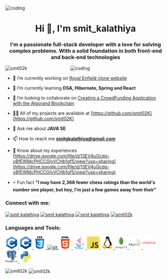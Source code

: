 
<img align="top" alt="coding"  height="200" width="750" src="https://github.com/smit02K/smit02K/assets/63186967/085e8ad1-5bc1-4a6b-a993-c2af0eb563c2">



<h1 align="center">Hi 👋, I'm smit_kalathiya</h1>
<h3 align="center">I'm a passionate full-stack developer with a love for solving complex problems. With a solid foundation in both front-end and back-end technologies</h3>

<img align="right" alt="coding" width="300" src="https://media.giphy.com/media/qgQUggAC3Pfv687qPC/giphy.gif">

<p align="left"> <img src="https://komarev.com/ghpvc/?username=smit02k&label=Profile%20views&color=0e75b6&style=flat" alt="smit02k" /> </p>

- 🔭 I’m currently working on [Royal Enfield clone website](https://www.royalenfield.com/in/en/home/)

- 🌱 I’m currently learning **DSA, Hibernate, Spring and React**

- 👯 I’m looking to collaborate on [Creating a CrowdFunding Application with the Algorand Blockchain](https://developer.algorand.org/solutions/creating-crowdfunding-application-algorand-blockchain/)

- 👨‍💻 All of my projects are available at [https://github.com/smit02K](https://github.com/smit02K)

- 💬 Ask me about **JAVA SE**

- 📫 How to reach me **smitgkalathiya@gmail.com**

- 📄 Know about my experiences [https://drive.google.com/file/d/13EV4uGcdq-vBfEWMcPHCCGlyVCHb1gf5/view?usp=sharing](https://drive.google.com/file/d/13EV4uGcdq-vBfEWMcPHCCGlyVCHb1gf5/view?usp=sharing)

- ⚡ Fun fact **"I may have 2,368 fewer chess ratings than the world's number one player, but hey, I'm just a few games away from their"**

<h3 align="left">Connect with me:</h3>
<p align="left">
<a href="https://linkedin.com/in/smit kalathiya" target="blank"><img align="center" src="https://raw.githubusercontent.com/rahuldkjain/github-profile-readme-generator/master/src/images/icons/Social/linked-in-alt.svg" alt="smit kalathiya" height="30" width="40" /></a>
<a href="https://fb.com/smit kalathiya" target="blank"><img align="center" src="https://raw.githubusercontent.com/rahuldkjain/github-profile-readme-generator/master/src/images/icons/Social/facebook.svg" alt="smit kalathiya" height="30" width="40" /></a>
<a href="https://instagram.com/smit kalathiya" target="blank"><img align="center" src="https://raw.githubusercontent.com/rahuldkjain/github-profile-readme-generator/master/src/images/icons/Social/instagram.svg" alt="smit kalathiya" height="30" width="40" /></a>
<a href="https://auth.geeksforgeeks.org/user/smit02k" target="blank"><img align="center" src="https://raw.githubusercontent.com/rahuldkjain/github-profile-readme-generator/master/src/images/icons/Social/geeks-for-geeks.svg" alt="smit02k" height="30" width="40" /></a>
</p>

<h3 align="left">Languages and Tools:</h3>
<p align="left"> 
<!--   <a href="https://www.arduino.cc/" target="_blank" rel="noreferrer"> 
<img src="https://cdn.worldvectorlogo.com/logos/arduino-1.svg" alt="arduino" width="40" height="40"/> </a>  -->
<a href="https://www.cprogramming.com/" target="_blank" rel="noreferrer"> 
<img src="https://raw.githubusercontent.com/devicons/devicon/master/icons/c/c-original.svg" alt="c" width="40" height="40"/> </a> 
<a href="https://www.w3schools.com/cpp/" target="_blank" rel="noreferrer"> 
<img src="https://raw.githubusercontent.com/devicons/devicon/master/icons/cplusplus/cplusplus-original.svg" alt="cplusplus" width="40" height="40"/> </a> 
<a href="https://www.w3schools.com/css/" target="_blank" rel="noreferrer"> 
<img src="https://raw.githubusercontent.com/devicons/devicon/master/icons/css3/css3-original-wordmark.svg" alt="css3" width="40" height="40"/> </a> 
<a href="https://git-scm.com/" target="_blank" rel="noreferrer"> 
<img src="https://www.vectorlogo.zone/logos/git-scm/git-scm-icon.svg" alt="git" width="40" height="40"/> </a> 
<a href="https://www.w3.org/html/" target="_blank" rel="noreferrer"> 
<img src="https://raw.githubusercontent.com/devicons/devicon/master/icons/html5/html5-original-wordmark.svg" alt="html5" width="40" height="40"/> </a> 
<a href="https://www.java.com" target="_blank" rel="noreferrer"> 
<img src="https://raw.githubusercontent.com/devicons/devicon/master/icons/java/java-original.svg" alt="java" width="40" height="40"/> </a> 
<a href="https://developer.mozilla.org/en-US/docs/Web/JavaScript" target="_blank" rel="noreferrer"> 
<img src="https://raw.githubusercontent.com/devicons/devicon/master/icons/javascript/javascript-original.svg" alt="javascript" width="40" height="40"/> </a> 
<a href="https://www.linux.org/" target="_blank" rel="noreferrer"> 
<img src="https://raw.githubusercontent.com/devicons/devicon/master/icons/linux/linux-original.svg" alt="linux" width="40" height="40"/> </a> 
<a href="https://www.mongodb.com/" target="_blank" rel="noreferrer"> 
<img src="https://raw.githubusercontent.com/devicons/devicon/master/icons/mongodb/mongodb-original-wordmark.svg" alt="mongodb" width="40" height="40"/> </a> 
<a href="https://www.mysql.com/" target="_blank" rel="noreferrer"> 
<img src="https://raw.githubusercontent.com/devicons/devicon/master/icons/mysql/mysql-original-wordmark.svg" alt="mysql" width="40" height="40"/> </a> 
<a href="https://www.oracle.com/" target="_blank" rel="noreferrer"> 
<img src="https://raw.githubusercontent.com/devicons/devicon/master/icons/oracle/oracle-original.svg" alt="oracle" width="40" height="40"/> </a> 
<!-- <a href="https://www.php.net" target="_blank" rel="noreferrer"> 
<img src="https://raw.githubusercontent.com/devicons/devicon/master/icons/php/php-original.svg" alt="php" width="40" height="40"/> </a>  -->
<a href="https://www.postgresql.org" target="_blank" rel="noreferrer"> 
<img src="https://raw.githubusercontent.com/devicons/devicon/master/icons/postgresql/postgresql-original-wordmark.svg" alt="postgresql" width="40" height="40"/> </a>
<a href="https://www.python.org" target="_blank" rel="noreferrer"> 
<img src="https://raw.githubusercontent.com/devicons/devicon/master/icons/python/python-original.svg" alt="python" width="40" height="40"/> </a> 
<!-- <a href="https://reactjs.org/" target="_blank" rel="noreferrer"> 
<img src="https://raw.githubusercontent.com/devicons/devicon/master/icons/react/react-original-wordmark.svg" alt="react" width="40" height="40"/> </a>  -->
<!-- <a href="https://spring.io/" target="_blank" rel="noreferrer"> 
<img src="https://www.vectorlogo.zone/logos/springio/springio-icon.svg" alt="spring" width="40" height="40"/> </a>  -->
<!-- <a href="https://unity.com/" target="_blank" rel="noreferrer"> 
<img src="https://www.vectorlogo.zone/logos/unity3d/unity3d-icon.svg" alt="unity" width="40" height="40"/> </a>  -->
</p>


<p><img align="left" src="https://github-readme-stats.vercel.app/api/top-langs?username=smit02k&show_icons=true&locale=en&layout=compact" alt="smit02k" /></p>

<p>&nbsp;<img align="center" src="https://github-readme-stats.vercel.app/api?username=smit02k&show_icons=true&locale=en" alt="smit02k" /></p>
